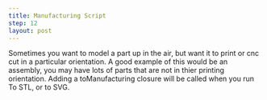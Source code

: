 ```yaml
---
title: Manufacturing Script
step: 12
layout: post
---
```

Sometimes you want to model a part up in the air, but want it to print or cnc cut in a particular orientation. A good example of this would be an assembly, you may have lots of parts that are not in thier printing orientation. Adding a toManufacturing closure will be called when you run To STL, or to SVG. 

<script src="https://gist.github.com/madhephaestus/9786cbb6076d99e64445907a21698be4.js"></script>

